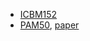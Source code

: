 
- [ICBM152](https://www.mcgill.ca/bic/software/tools-data-analysis/anatomical-mri/atlases/icbm152-non-linear)
- [PAM50](https://spinalcordtoolbox.com/overview/concepts/pam50.html), [paper](https://doi.org/10.1016/j.neuroimage.2017.10.041)
